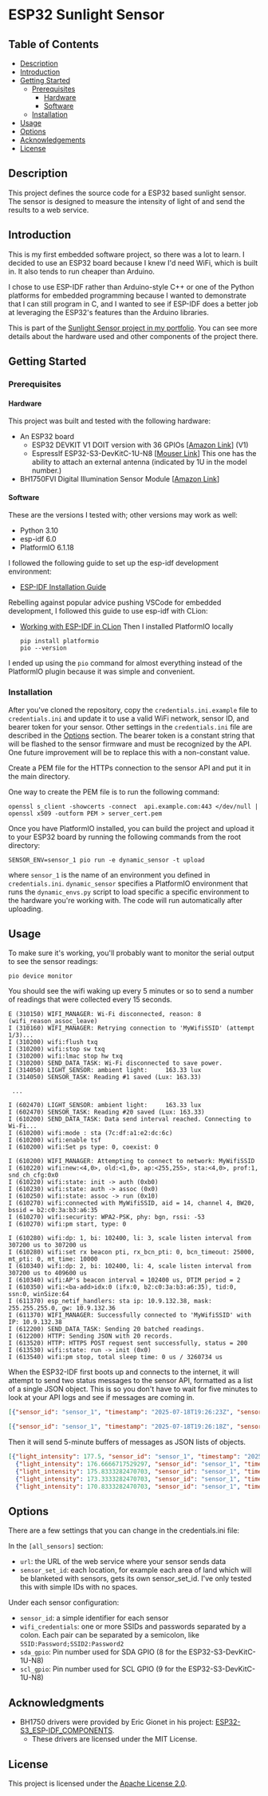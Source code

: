 # ESP32 Sunlight Sensor

## Table of Contents

- [Description](#description)
- [Introduction](#introduction)
- [Getting Started](#getting-started)
  - [Prerequisites](#prerequisites)
    - [Hardware](#hardware)
    - [Software](#software)
  - [Installation](#installation)
- [Usage](#usage)
- [Options](#options)
- [Acknowledgements](#acknowledgements)
- [License](#license)

## Description

This project defines the source code for a ESP32 based sunlight sensor. The sensor is designed to measure the intensity of light of and send the results to a web service.

## Introduction

This is my first embedded software project, so there was a lot to learn.  I decided to use an ESP32 board because I knew I'd need WiFi, which is built in.  It also tends to run cheaper than Arduino.

I chose to use ESP-IDF rather than Arduino-style C++ or one of the Python platforms for embedded programming because I wanted to demonstrate that I can still program in C, and I wanted to see if ESP-IDF does a better job at leveraging the ESP32's features than the Arduino libraries.

This is part of the [Sunlight Sensor project in my portfolio](https://kden.github.io/sunlight-sensor/).  You can see more details about the hardware used and other components of the project there.

## Getting Started

### Prerequisites

#### Hardware

This project was built and tested with the following hardware:

- An ESP32 board
  - ESP32 DEVKIT V1 DOIT version with 36 GPIOs [[Amazon Link](https://www.amazon.com/dp/B084KWNMM4)] (V1) 
  - EspressIf ESP32-S3-DevKitC-1U-N8 [[Mouser Link](https://www.mouser.com/ProductDetail/Espressif-Systems/ESP32-S3-DevKitC-1U-N8?qs=Li%252BoUPsLEnt6p%252BOu3d2jKw%3D%3D&countryCode=US&currencyCode=USD)]  This one has the ability to attach an external antenna (indicated by 1U in the model number.)
- BH1750FVI Digital Illumination Sensor Module [[Amazon Link](https://www.amazon.com/gp/product/B09KGXD7C2/)]

#### Software

These are the versions I tested with; other versions may work as well:

- Python 3.10
- esp-idf 6.0 
- PlatformIO 6.1.18

I followed the following guide to set up the esp-idf development environment:

- [ESP-IDF Installation Guide](https://docs.espressif.com/projects/esp-idf/en/stable/esp32/get-started/index.html)

Rebelling against popular advice pushing VSCode for embedded development, I followed this guide to use esp-idf with CLion:

- [Working with ESP-IDF in CLion](https://developer.espressif.com/blog/clion/)
  Then I installed PlatformIO locally
  
  ```shell
  pip install platformio
  pio --version
  ```

I ended up using the `pio` command for almost everything instead of the PlatformIO plugin because it was simple and convenient.

### Installation

After you've cloned the repository, copy the `credentials.ini.example` file
to `credentials.ini` and update it to use a valid WiFi network, sensor ID, and bearer token  for your sensor.  Other settings in the `credentials.ini` file are described in the [Options](#options) section. The bearer token is a constant string that will be flashed to the sensor firmware and must be recognized by the API.  One future improvement will be to replace this with a non-constant value.

Create a PEM file for the HTTPs connection to the sensor API and put it in the main directory.

One way to create the PEM file is to run the following command:

```shell
openssl s_client -showcerts -connect  api.example.com:443 </dev/null | openssl x509 -outform PEM > server_cert.pem
```

Once you have PlatformIO installed, you can build the project and upload it to your ESP32
board by running the following commands from the root directory:

```shell
SENSOR_ENV=sensor_1 pio run -e dynamic_sensor -t upload
```

where `sensor_1` is the name of an environment you defined in `credentials.ini`.
`dynamic_sensor` specifies a PlatformIO environment that runs the `dynamic_envs.py` script to 
load specific a specific environment to the hardware you're working with.
The code will run automatically after uploading.

## Usage

To make sure it's working, you'll probably want to monitor the serial output to see the sensor readings:

```shell
pio device monitor
```

You should see the wifi waking up every 5 minutes or so to send a number of readings that were collected every 15 seconds.

```
E (310150) WIFI_MANAGER: Wi-Fi disconnected, reason: 8 (wifi_reason_assoc_leave)
I (310160) WIFI_MANAGER: Retrying connection to 'MyWifiSSID' (attempt 1/3)...
I (310200) wifi:flush txq
I (310200) wifi:stop sw txq
I (310200) wifi:lmac stop hw txq
I (310200) SEND_DATA_TASK: Wi-Fi disconnected to save power.
I (314050) LIGHT_SENSOR: ambient light:     163.33 lux
I (314050) SENSOR_TASK: Reading #1 saved (Lux: 163.33)

 ... 

I (602470) LIGHT_SENSOR: ambient light:     163.33 lux
I (602470) SENSOR_TASK: Reading #20 saved (Lux: 163.33)
I (610200) SEND_DATA_TASK: Data send interval reached. Connecting to Wi-Fi...
I (610200) wifi:mode : sta (7c:df:a1:e2:dc:6c)
I (610200) wifi:enable tsf
I (610200) wifi:Set ps type: 0, coexist: 0

I (610200) WIFI_MANAGER: Attempting to connect to network: MyWifiSSID
I (610220) wifi:new:<4,0>, old:<1,0>, ap:<255,255>, sta:<4,0>, prof:1, snd_ch_cfg:0x0
I (610220) wifi:state: init -> auth (0xb0)
I (610230) wifi:state: auth -> assoc (0x0)
I (610250) wifi:state: assoc -> run (0x10)
I (610270) wifi:connected with MyWifiSSID, aid = 14, channel 4, BW20, bssid = b2:c0:3a:b3:a6:35
I (610270) wifi:security: WPA2-PSK, phy: bgn, rssi: -53
I (610270) wifi:pm start, type: 0

I (610280) wifi:dp: 1, bi: 102400, li: 3, scale listen interval from 307200 us to 307200 us
I (610280) wifi:set rx beacon pti, rx_bcn_pti: 0, bcn_timeout: 25000, mt_pti: 0, mt_time: 10000
I (610340) wifi:dp: 2, bi: 102400, li: 4, scale listen interval from 307200 us to 409600 us
I (610340) wifi:AP's beacon interval = 102400 us, DTIM period = 2
I (610350) wifi:<ba-add>idx:0 (ifx:0, b2:c0:3a:b3:a6:35), tid:0, ssn:0, winSize:64
I (611370) esp_netif_handlers: sta ip: 10.9.132.38, mask: 255.255.255.0, gw: 10.9.132.36
I (611370) WIFI_MANAGER: Successfully connected to 'MyWifiSSID' with IP: 10.9.132.38
I (612200) SEND_DATA_TASK: Sending 20 batched readings.
I (612200) HTTP: Sending JSON with 20 records.
I (613520) HTTP: HTTPS POST request sent successfully, status = 200
I (613530) wifi:state: run -> init (0x0)
I (613540) wifi:pm stop, total sleep time: 0 us / 3260734 us
```

When the ESP32-IDF first boots up and connects to the internet, it will attempt to send two status messages to 
the sensor API, formatted as a list of a single JSON object.  This is so you don't have to wait for five minutes to look at your API logs and see if messages are coming in.

```json
[{"sensor_id": "sensor_1", "timestamp": "2025-07-18T19:26:23Z", "sensor_set_id": "test", "status": "wifi connected"}]
```

```json
[{"sensor_id": "sensor_1", "timestamp": "2025-07-18T19:26:18Z", "sensor_set_id": "test", "status": "ntp set"}]
```

Then it will send 5-minute buffers of messages as JSON lists of objects.

```json
[{"light_intensity": 177.5, "sensor_id": "sensor_1", "timestamp": "2025-07-18T19:16:08Z", "sensor_set_id": "test"}, 
  {"light_intensity": 176.6666717529297, "sensor_id": "sensor_1", "timestamp": "2025-07-18T19:16:23Z", "sensor_set_id": "test"}, 
  {"light_intensity": 175.8333282470703, "sensor_id": "sensor_1", "timestamp": "2025-07-18T19:16:38Z", "sensor_set_id": "test"}, 
  {"light_intensity": 173.3333282470703, "sensor_id": "sensor_1", "timestamp": "2025-07-18T19:16:54Z", "sensor_set_id": "test"}, 
  {"light_intensity": 170.8333282470703, "sensor_id": "sensor_1", "timestamp": "2025-07-18T19:17:09Z", "sensor_set_id": "test"}]
```

## Options

There are a few settings that you can change in the credentials.ini file:

In the `[all_sensors]` section:

- `url`: the URL of the web service where your sensor sends data
- `sensor_set_id`: each location, for example each area of land which will be blanketed with sensors, gets its own sensor_set_id.  I've only tested this with simple IDs with no spaces.

Under each sensor configuration:

- `sensor_id`: a simple identifier for each sensor
- `wifi_credentials`: one or more SSIDs and passwords separated by a colon.  Each pair can be separated by a semicolon, like `SSID:Password;SSID2:Password2`
- `sda_gpio`: Pin number used for SDA GPIO (8 for the ESP32-S3-DevKitC-1U-N8)
- `scl_gpio`: Pin number used for SCL GPIO (9 for the ESP32-S3-DevKitC-1U-N8) 

## Acknowledgments

- BH1750 drivers were provided by Eric Gionet in his project: [ESP32-S3_ESP-IDF_COMPONENTS](https://github.com/K0I05/ESP32-S3_ESP-IDF_COMPONENTS).
  - These drivers are licensed under the MIT License.

## License

This project is licensed under the [Apache License 2.0](https://www.apache.org/licenses/LICENSE-2.0).
